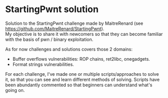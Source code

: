 # StartingPwnt solution
Solution to the StartingPwnt challenge made by MaitreRenard (see https://github.com/MaitreRenard/StartingPwnt). \
My objective is to share it with newcomers so that they can become familiar with the basis of pwn / binary exploitation.

As for now challenges and solutions covers those 2 domains:
- Buffer overflows vulnerabilities: ROP chains, ret2libc, onegadgets.
- Format strings vulnerabilities.

For each challenge, I've made one or multiple scripts/approaches to solve it, so that you can see and learn different methods of solving.
Scripts have been abundantly commented so that beginners can understand what's going on. 

